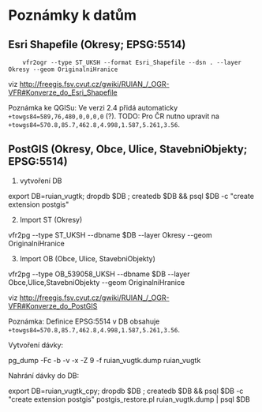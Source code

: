 Poznámky k datům
================

Esri Shapefile (Okresy; EPSG:5514)
----------------------------------

        vfr2ogr --type ST_UKSH --format Esri_Shapefile --dsn . --layer Okresy --geom OriginalniHranice

viz http://freegis.fsv.cvut.cz/gwiki/RUIAN_/_OGR-VFR#Konverze_do_Esri_Shapefile

Poznámka ke QGISu: Ve verzi 2.4 přidá automaticky
`+towgs84=589,76,480,0,0,0,0` (?). TODO: Pro ČR nutno upravit na
`+towgs84=570.8,85.7,462.8,4.998,1.587,5.261,3.56`.

PostGIS (Okresy, Obce, Ulice, StavebniObjekty; EPSG:5514)
---------------------------------------------------------

1) vytvoření DB

 export DB=ruian_vugtk; dropdb $DB ; createdb $DB && psql $DB -c "create extension postgis"

2) Import ST (Okresy)

 vfr2pg --type ST_UKSH --dbname $DB --layer Okresy --geom OriginalniHranice

3) Import OB (Obce, Ulice, StavebniObjekty)

 vfr2pg --type OB_539058_UKSH --dbname $DB --layer Obce,Ulice,StavebniObjekty --geom OriginalniHranice

viz http://freegis.fsv.cvut.cz/gwiki/RUIAN_/_OGR-VFR#Konverze_do_PostGIS

Poznámka: Definice EPSG:5514 v DB obsahuje `+towgs84=570.8,85.7,462.8,4.998,1.587,5.261,3.56`.

Vytvoření dávky:

 pg_dump -Fc -b -v -x -Z 9 -f ruian_vugtk.dump ruian_vugtk

Nahrání dávky do DB:

 export DB=ruian_vugtk_cpy; dropdb $DB ; createdb $DB && psql $DB -c "create extension postgis"
 postgis_restore.pl ruian_vugtk.dump | psql $DB
